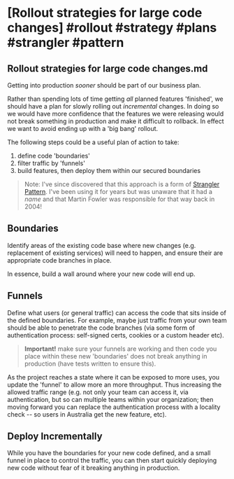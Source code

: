 # [Rollout strategies for large code changes] #rollout #strategy #plans #strangler #pattern

## Rollout strategies for large code changes.md

Getting into production _sooner_ should be part of our business plan.

Rather than spending lots of time getting _all_ planned features 'finished', we should have a plan for slowly rolling out _incremental_ changes. In doing so we would have more confidence that the features we were releasing would not break something in production and make it difficult to rollback. In effect we want to avoid ending up with a 'big bang' rollout.

The following steps could be a useful plan of action to take:

1. define code 'boundaries'
2. filter traffic by 'funnels'
3. build features, then deploy them within our secured boundaries

> Note: I've since discovered that this approach is a form of [Strangler Pattern](https://www.martinfowler.com/bliki/StranglerApplication.html). I've been using it for years but was unaware that it had a _name_ and that Martin Fowler was responsible for that way back in 2004!

## Boundaries

Identify areas of the existing code base where new changes (e.g. replacement of existing services) will need to happen, and ensure their are appropriate code branches in place. 

In essence, build a wall around where your new code will end up.

## Funnels

Define what users (or general traffic) can access the code that sits inside of the defined boundaries. For example, maybe just traffic from your own team should be able to penetrate the code branches (via some form of authentication process: self-signed certs, cookies or a custom header etc).

> **Important!** make sure your funnels are working and then code you place within these new 'boundaries' does not break anything in production (have tests written to ensure this).

As the project reaches a state where it can be exposed to more uses, you update the 'funnel' to allow more an more throughput. Thus increasing the allowed traffic range (e.g. not only your team can access it, via authentication, but so can multiple teams within your organization; then moving forward you can replace the authentication process with a locality check -- so users in Australia get the new feature, etc).

## Deploy Incrementally

While you have the boundaries for your new code defined, and a small funnel in place to control the traffic, you can then start quickly deploying new code without fear of it breaking anything in production.

